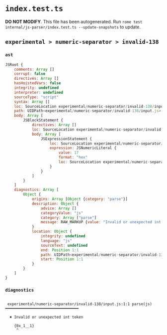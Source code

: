 # `index.test.ts`

**DO NOT MODIFY**. This file has been autogenerated. Run `rome test internal/js-parser/index.test.ts --update-snapshots` to update.

## `experimental > numeric-separator > invalid-138`

### `ast`

```javascript
JSRoot {
	comments: Array []
	corrupt: false
	directives: Array []
	hasHoistedVars: false
	integrity: undefined
	interpreter: undefined
	sourceType: "script"
	syntax: Array []
	loc: SourceLocation experimental/numeric-separator/invalid-138/input.js 1:0-2:0
	path: UIDPath<experimental/numeric-separator/invalid-138/input.js>
	body: Array [
		JSBlockStatement {
			directives: Array []
			loc: SourceLocation experimental/numeric-separator/invalid-138/input.js 1:0-1:9
			body: Array [
				JSExpressionStatement {
					loc: SourceLocation experimental/numeric-separator/invalid-138/input.js 1:1-1:8
					expression: JSNumericLiteral {
						value: 17
						format: "hex"
						loc: SourceLocation experimental/numeric-separator/invalid-138/input.js 1:1-1:8
					}
				}
			]
		}
	]
	diagnostics: Array [
		Object {
			origins: Array [Object {category: "parse"}]
			description: Object {
				advice: Array []
				categoryValue: "js"
				category: Array ["parse"]
				message: RAW_MARKUP {value: "Invalid or unexpected int token"}
			}
			location: Object {
				integrity: undefined
				language: "js"
				sourceText: undefined
				end: Position 1:1
				path: UIDPath<experimental/numeric-separator/invalid-138/input.js>
				start: Position 1:1
			}
		}
	]
}
```

### `diagnostics`

```

 experimental/numeric-separator/invalid-138/input.js:1:1 parse(js) ━━━━━━━━━━━━━━━━━━━━━━━━━━━━━━━━━

  ✖ Invalid or unexpected int token

    {0x_1__1}
     ^


```
